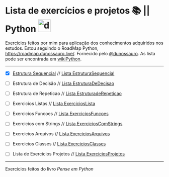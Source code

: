 # Lista de exercícios e projetos 📚 ||  Python <img src="https://img.icons8.com/dusk/512/python.png" alt="drawing" width="40"/>

Exercicios feitos por mim para aplicação dos conhecimentos adquiridos nos estudos. Estou seguindo o RoadMap Python, <https://roadmap.dunossauro.live/>. Fornecido pelo [@dunossauro](https://linktr.ee/dunossauro). As lista pode ser encontrada em [wikiPython](https://wiki.python.org.br/ListaDeExercicios).
_________________________________________________________________________
- [x] [Estrutura Sequencial](https://github.com/brunucoelho/Jornada-Data_analytics/blob/main/Python/estruturaSequencial.py) // [Lista EstruturaSequencial](https://wiki.python.org.br/EstruturaSequencial)</p>
- [ ] Estrutura de Decisão // [Lista EstruturaDeDecisao](https://wiki.python.org.br/EstruturaSequencial)</p>
- [ ] Estrutura de Repeticao // [Lista EstruturadeRepeticao](https://wiki.python.org.br/EstruturaSequencial)</p>
- [ ] Exercicios Listas // [Lista ExerciciosLista](https://wiki.python.org.br/EstruturaSequencial)</p>
- [ ] Exercicios Funcoes // [Lista ExerciciosFuncoes](https://wiki.python.org.br/EstruturaSequencial)</p>
- [ ] Exercicios com Strings // [Lista ExerciciosComStrings](https://wiki.python.org.br/EstruturaSequencial)</p>
- [ ] Exercicios Arquivos // [Lista ExerciciosArquivos](https://wiki.python.org.br/EstruturaSequencial)</p>
- [ ] Exercicios Classes // [Lista ExerciciosClasses](https://wiki.python.org.br/EstruturaSequencial)</p>
- [ ] Lista de Exercicios Projetos // [Lista ExerciciosProjetos](https://wiki.python.org.br/EstruturaSequencial)</p>

_________________________________________________________________________

Exercicios feitos do livro <i>Pense em Python</i>

